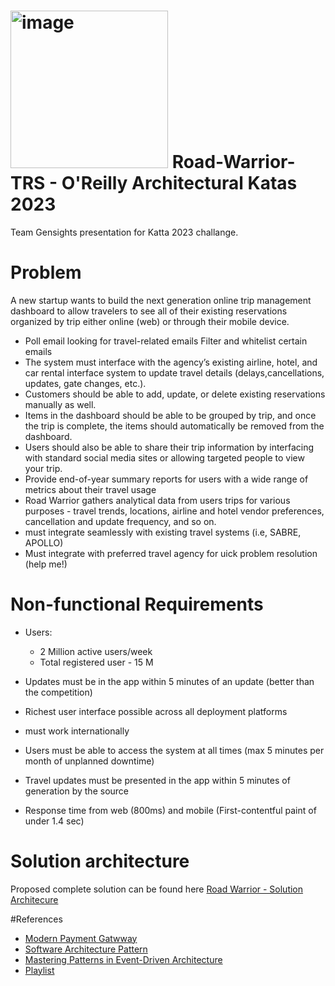 # <img width="252" alt="image" src="https://github.com/AlokSgupta/Road-Warrior-TRS/assets/13452049/f53da59c-a6e5-4320-b26f-e16fab7f2b67"> Road-Warrior-TRS - O'Reilly Architectural Katas 2023
Team Gensights presentation for Katta 2023 challange. 

# Problem
A new startup wants to build the next generation online trip management dashboard to allow travelers to see all of their existing reservations organized by trip either online (web) or through their mobile device.

  - Poll email looking for travel-related emails Filter and whitelist certain emails
  - The system must interface with the agency’s existing airline, hotel, and car rental interface system to update travel details (delays,cancellations, updates, gate changes, etc.).
  - Customers should be able to add, update, or delete existing reservations manually as well.
  - Items in the dashboard should be able to be grouped by trip, and once the trip is complete, the items should automatically be removed from the dashboard.
  - Users should also be able to share their trip information by interfacing with standard social media sites or allowing targeted people to view your trip.
  - Provide end-of-year summary reports for users with a wide range of metrics about their travel usage
  - Road Warrior gathers analytical data from users trips for various purposes - travel trends, locations, airline and hotel vendor preferences, cancellation and update frequency, and so on.
  - must integrate seamlessly with existing travel systems (i.e, SABRE, APOLLO)
  - Must integrate with preferred travel agency for uick problem resolution (help me!)

# Non-functional Requirements
- Users:
  - 2 Million active users/week
  - Total registered user - 15 M

- Updates must be in the app within 5 minutes of an update (better than the competition)
- Richest user interface possible across all deployment platforms
- must work internationally
- Users must be able to access the system at all times (max 5 minutes per month of unplanned downtime)
- Travel updates must be presented in the app within 5 minutes of generation by the source
- Response time from web (800ms) and mobile (First-contentful paint of under 1.4 sec)

# Solution architecture
Proposed complete solution can be found here [Road Warrior - Solution Architecure](https://github.com/AlokSgupta/Road-Warrior-TRS/blob/main/Gensights.Architecture.Presentation-Katta2023.pdf)

#References
- [Modern Payment Gatwway](https://www.redhat.com/architect/portfolio/detail/12-integrating-a-modern-payments-architecture)
- [Software Architecture Pattern](https://learning.oreilly.com/library/view/software-architecture-patterns/9781098134280/)
- [Mastering Patterns in Event-Driven Architecture](https://learning.oreilly.com/live-events/mastering-patterns-in-event-driven-architecture/0636920064167/)
- [Playlist](https://learning.oreilly.com/playlists/a8b481fb-1232-4c84-be62-48bed4c517fa/)
